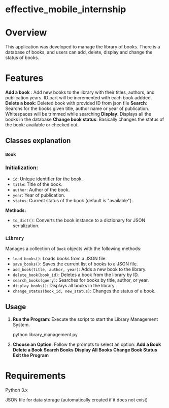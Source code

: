 # effective_mobile_internship


# Overview 

This application was developed to manage the library of books. There is a database of books, and users can add, delete, display and change the status of books.

# Features

**Add a book** : Add new books to the library with their titles, authors, and publication years. ID part will be incremented with each book addded.
**Delete a book**: Deleted book with provided ID from json file
**Search**: Searchs for the books given title, author name or year of publication. Whitespaces will be trimmed while searching
**Display**: Displays all the books in the database
**Change book status**: Basically changes the status of the book: available or checked out.



## Classes explanation

### `Book`
### Initialization:
- `id`: Unique identifier for the book.
- `title`: Title of the book.
- `author`: Author of the book.
- `year`: Year of publication.
- `status`: Current status of the book (default is "available").

**Methods:**
- `to_dict()`: Converts the book instance to a dictionary for JSON serialization.

### `Library`
Manages a collection of `Book` objects with the following methods:
- `load_books()`: Loads books from a JSON file.
- `save_books()`: Saves the current list of books to a JSON file.
- `add_book(title, author, year)`: Adds a new book to the library.
- `delete_book(book_id)`: Deletes a book from the library by ID.
- `search_books(query)`: Searches for books by title, author, or year.
- `display_books()`: Displays all books in the library.
- `change_status(book_id, new_status)`: Changes the status of a book.

## Usage

1. **Run the Program**: Execute the script to start the Library Management System.

   python library_management.py
   
2. **Choose an Option**: Follow the prompts to select an option:
**Add a Book**
**Delete a Book**
**Search Books**
**Display All Books**
**Change Book Status**
**Exit the Program**



# Requirements
Python 3.x

JSON file for data storage (automatically created if it does not exist)
